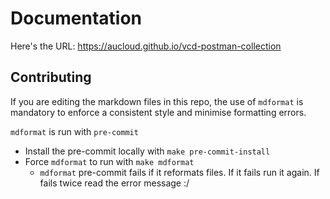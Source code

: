 # Documentation

Here's the URL: https://aucloud.github.io/vcd-postman-collection

## Contributing

If you are editing the markdown files in this repo, the use of `mdformat` is mandatory to enforce a consistent style and minimise formatting errors.

`mdformat` is run with `pre-commit`

- Install the pre-commit locally with `make pre-commit-install`
- Force `mdformat` to run with `make mdformat`
  - `mdformat` pre-commit fails if it reformats files. If it fails run it again. If fails twice read the error message :/
